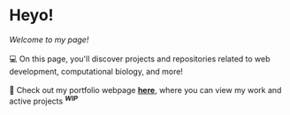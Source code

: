 # Heyo!
<i>Welcome to my page!</i>
<br><br>
💻 On this page, you'll discover projects and repositories related to web development, computational biology, and more!
<br><br>
📜 Check out my portfolio webpage <b> [here](https://manteezs.github.io/)</b>, where you can view my work and active projects <sup><i><b> WIP</b></i></sup> 
